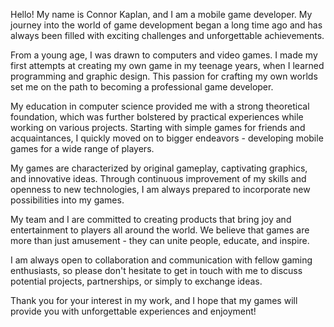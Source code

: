 Hello! My name is Connor Kaplan, and I am a mobile game developer. My journey into the world of game development began a long time ago and has always been filled with exciting challenges and unforgettable achievements.

From a young age, I was drawn to computers and video games. I made my first attempts at creating my own game in my teenage years, when I learned programming and graphic design. This passion for crafting my own worlds set me on the path to becoming a professional game developer.

My education in computer science provided me with a strong theoretical foundation, which was further bolstered by practical experiences while working on various projects. Starting with simple games for friends and acquaintances, I quickly moved on to bigger endeavors - developing mobile games for a wide range of players.

My games are characterized by original gameplay, captivating graphics, and innovative ideas. Through continuous improvement of my skills and openness to new technologies, I am always prepared to incorporate new possibilities into my games.

My team and I are committed to creating products that bring joy and entertainment to players all around the world. We believe that games are more than just amusement - they can unite people, educate, and inspire.

I am always open to collaboration and communication with fellow gaming enthusiasts, so please don't hesitate to get in touch with me to discuss potential projects, partnerships, or simply to exchange ideas.

Thank you for your interest in my work, and I hope that my games will provide you with unforgettable experiences and enjoyment!

